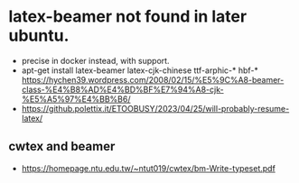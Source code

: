 # latex-beamer not found in later ubuntu.
 - precise in docker instead, with support.
 - apt-get install latex-beamer latex-cjk-chinese ttf-arphic-* hbf-*
<br> https://hychen39.wordpress.com/2008/02/15/%E5%9C%A8-beamer-class-%E4%B8%AD%E4%BD%BF%E7%94%A8-cjk-%E5%A5%97%E4%BB%B6/
 - https://github.polettix.it/ETOOBUSY/2023/04/25/will-probably-resume-latex/
## cwtex and beamer
 - https://homepage.ntu.edu.tw/~ntut019/cwtex/bm-Write-typeset.pdf
